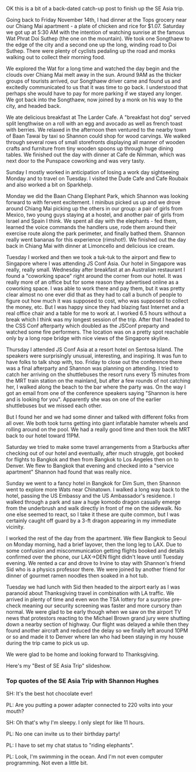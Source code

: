 OK this is a bit of a back-dated catch-up post to finish up the SE Asia trip.

Going back to Friday November 14th, I had dinner at the Tops grocery near our Chiang Mai apartment - a plate of chicken and rice for $1.07. Saturday we got up at 5:30 AM with the intention of watching sunrise at the famous Wat Phrat Doi Suthep (the one on the mountain). We took one Songthaew to the edge of the city and a second one up the long, winding road to Doi Suthep. There were plenty of cyclists pedaling up the road and monks walking out to collect their morning food.

We explored the Wat for a long time and watched the day begin and the clouds over Chiang Mai melt away in the sun. Around 9AM as the thicker groups of tourists arrived, our Songthaew driver came and found us and excitedly communicated to us that it was time to go back. I understood that perhaps she would have to pay for more parking if we stayed any longer. We got back into the Songthaew, now joined by a monk on his way to the city, and headed back.

We ate delicious breakfast at The Larder Cafe. A "breakfast hot dog" served split lengthwise on a roll with an egg and avocado as well as french toast with berries. We relaxed in the afternoon then ventured to the nearby town of Baan Tawai by taxi so Shannon could shop for wood carvings. We walked through several rows of small storefronts displaying all manner of wooden crafts and furniture from tiny wooden spoons up through huge dining tables. We finished out the day with dinner at Cafe de Nimman, which was next door to the Punspace coworking and was very tasty.

Sunday I mostly worked in anticipation of losing a work day sightseeing Monday and to travel on Tuesday. I visited the Dude Cafe and Cafe Roubaix and also worked a bit on Sparkhelp.

Monday we did the Baan Chang Elephant Park, which Shannon was looking forward to with fervent excitement. I minibus picked us up and we drove around Chiang Mai picking up the others in our group: a pair of girls from Mexico, two young guys staying at a hostel, and another pair of girls from Israel and Spain I think. We spent all day with the elephants - fed them, learned the voice commands the handlers use, rode them around their exercise route along the park perimeter, and finally bathed them. Shannon really went bananas for this experience (rimshot!). We finished out the day back in Chiang Mai with dinner at Limoncello and delicious ice cream.

Tuesday I worked and then we took a tuk-tuk to the airport and flew to Singapore where I was attending JS Conf Asia. Our hotel in Singapore was really, really small. Wednesday after breakfast at an Australian restaurant I found a "coworking space" right around the corner from our hotel. It was really more of an office but for some reason they advertised online as a coworking space. I was able to work there and pay them, but it was pretty clear almost no one ever did that as they had to call a bunch of people to figure out how much it was supposed to cost, who was supposed to collect the money, etc. But I was happy since they had blazing fast Internet and a real office chair and a table for me to work at. I worked 6.5 hours without a break which I think was my longest session of the trip. After that I headed to the CSS Conf afterparty which doubled as the JSConf preparty and watched some fire performers. The location was on a pretty spot reachable only by a long rope bridge with nice views of the Singapore skyline.

Thursday I attended JS Conf Asia at a resort hotel on Sentosa Island. The speakers were surprisingly unusual, interesting, and inspiring. It was fun to have folks to talk shop with, too. Friday to close out the conference there was a final afterparty and Shannon was planning on attending. I tried to catch her arriving on the shuttlebuses the resort runs every 15 minutes from the MRT train station on the mainland, but after a few rounds of not catching her, I walked along the beach to the bar where the party was. On the way I got an email from one of the conference speakers saying "Shannon is here and is looking for you". Apparently she was on one of the earlier shuttlebuses but we missed each other.

But I found her and we had some dinner and talked with different folks from all over. We both took turns getting into giant inflatable hamster wheels and rolling around on the pool. We had a really good time and then took the MRT back to our hotel toward 11PM.

Saturday we tried to make some travel arrangements from a Starbucks after checking out of our hotel and eventually, after much struggle, got booked for flights to Bangkok and then from Bangkok to Los Angeles then on to Denver. We flew to Bangkok that evening and checked into a "service apartment" Shannon had found that was really nice.

Sunday we went to a fancy hotel in Bangkok for Dim Sum, then Shannon went to explore more Wats near Chinatown. I walked a long way back to the hotel, passing the US Embassy and the US Ambassador's residence. I walked through a park and saw a huge komodo dragon casually emerge from the underbrush and walk directly in front of me on the sidewalk. No one else seemed to react, so I take it these are quite common, but I was certainly caught off guard by a 3-ft dragon appearing in my immediate vicinity.

I worked the rest of the day from the apartment. We flew Bangkok to Seoul on Monday morning, had a brief layover, then the long leg to LAX. Due to some confusion and miscommunication getting flights booked and details confirmed over the phone, our LAX->DEN flight didn't leave until Tuesday evening. We rented a car and drove to Irvine to stay with Shannon's friend Sid who is a physics professor there. We were joined by another friend for dinner of gourmet ramen noodles then soaked in a hot tub.

Tuesday we had lunch with Sid then headed to the airport early as I was paranoid about Thanksgiving travel in combination with LA traffic. We arrived in plenty of time and even won the TSA lottery for a surprise pre-check meaning our security screening was faster and more cursory than normal. We were glad to be early though when we saw on the airport TV news that protestors reacting to the Michael Brown grand jury were shutting down a nearby section of highway. Our flight was delayed a while then they found another aircraft and reduced the delay so we finally left around 10PM or so and made it to Denver where Ian who had been staying in my house during the trip came to pick us up.

We were glad to be home and looking forward to Thanksgiving.

Here's my "Best of SE Asia Trip" slideshow.

<flickrshow href="https://www.flickr.com/photos/88096431@N00/sets/72157647341676134/"></flickrshow>

### Top quotes of the SE Asia Trip with Shannon Hughes

SH: It's the best hot chocolate ever!

PL: Are you putting a power adapter connected to 220 volts into your mouth?

SH: Oh that's why I'm sleepy. I only slept for like 11 hours.

PL: No one can invite us to their birthday party!

PL: I have to set my chat status to "riding elephants".

PL: Look, I'm swimming in the ocean. And I'm not even computer programming. Not even a little bit.
